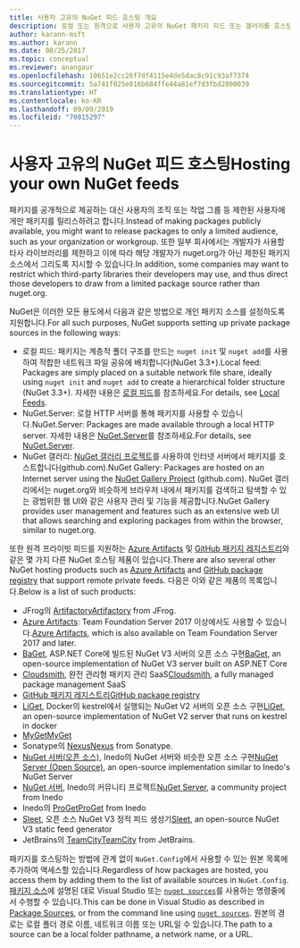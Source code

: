 ```yaml
---
title: 사용자 고유의 NuGet 피드 호스팅 개요
description: 로컬 또는 원격으로 사용자 고유의 NuGet 패키지 피드 또는 갤러리를 호스팅하기 위한 개요입니다.
author: karann-msft
ms.author: karann
ms.date: 08/25/2017
ms.topic: conceptual
ms.reviewer: anangaur
ms.openlocfilehash: 10651e2cc26f7df4115e4de5dac8c91c93af7374
ms.sourcegitcommit: 5a741f025e816b684ffe44a81ef7d3fbd2800039
ms.translationtype: HT
ms.contentlocale: ko-KR
ms.lasthandoff: 09/09/2019
ms.locfileid: "70815297"
---
```

# <a name="hosting-your-own-nuget-feeds"></a><span data-ttu-id="82e96-103">사용자 고유의 NuGet 피드 호스팅</span><span class="sxs-lookup"><span data-stu-id="82e96-103">Hosting your own NuGet feeds</span></span>

<span data-ttu-id="82e96-104">패키지를 공개적으로 제공하는 대신 사용자의 조직 또는 작업 그룹 등 제한된 사용자에게만 패키지를 릴리스하려고 합니다.</span><span class="sxs-lookup"><span data-stu-id="82e96-104">Instead of making packages publicly available, you might want to release packages to only a limited audience, such as your organization or workgroup.</span></span> <span data-ttu-id="82e96-105">또한 일부 회사에서는 개발자가 사용할 타사 라이브러리를 제한하고 이에 따라 해당 개발자가 nuget.org가 아닌 제한된 패키지 소스에서 그리도록 지시할 수 있습니다.</span><span class="sxs-lookup"><span data-stu-id="82e96-105">In addition, some companies may want to restrict which third-party libraries their developers may use, and thus direct those developers to draw from a limited package source rather than nuget.org.</span></span>

<span data-ttu-id="82e96-106">NuGet은 이러한 모든 용도에서 다음과 같은 방법으로 개인 패키지 소스를 설정하도록 지원합니다.</span><span class="sxs-lookup"><span data-stu-id="82e96-106">For all such purposes, NuGet supports setting up private package sources in the following ways:</span></span>

- <span data-ttu-id="82e96-107">로컬 피드: 패키지는 계층적 폴더 구조를 만드는 `nuget init` 및 `nuget add`를 사용하여 적합한 네트워크 파일 공유에 배치합니다(NuGet 3.3+).</span><span class="sxs-lookup"><span data-stu-id="82e96-107">Local feed: Packages are simply placed on a suitable network file share, ideally using `nuget init` and `nuget add` to create a hierarchical folder structure (NuGet 3.3+).</span></span> <span data-ttu-id="82e96-108">자세한 내용은 [로컬 피드](../hosting-packages/local-feeds.md)를 참조하세요.</span><span class="sxs-lookup"><span data-stu-id="82e96-108">For details, see [Local Feeds](../hosting-packages/local-feeds.md).</span></span>
- <span data-ttu-id="82e96-109">NuGet.Server: 로컬 HTTP 서버를 통해 패키지를 사용할 수 있습니다.</span><span class="sxs-lookup"><span data-stu-id="82e96-109">NuGet.Server: Packages are made available through a local HTTP server.</span></span> <span data-ttu-id="82e96-110">자세한 내용은 [NuGet.Server](../hosting-packages/nuget-server.md)를 참조하세요.</span><span class="sxs-lookup"><span data-stu-id="82e96-110">For details, see [NuGet.Server](../hosting-packages/nuget-server.md).</span></span>
- <span data-ttu-id="82e96-111">NuGet 갤러리: [NuGet 갤러리 프로젝트](https://github.com/NuGet/NuGetGallery#build-and-run-the-gallery-in-arbitrary-number-easy-steps)를 사용하여 인터넷 서버에서 패키지를 호스트합니다(github.com).</span><span class="sxs-lookup"><span data-stu-id="82e96-111">NuGet Gallery: Packages are hosted on an Internet server using the [NuGet Gallery Project](https://github.com/NuGet/NuGetGallery#build-and-run-the-gallery-in-arbitrary-number-easy-steps) (github.com).</span></span> <span data-ttu-id="82e96-112">NuGet 갤러리에서는 nuget.org와 비슷하게 브라우저 내에서 패키지를 검색하고 탐색할 수 있는 광범위한 웹 UI와 같은 사용자 관리 및 기능을 제공합니다.</span><span class="sxs-lookup"><span data-stu-id="82e96-112">NuGet Gallery provides user management and features such as an extensive web UI that allows searching and exploring packages from within the browser, similar to nuget.org.</span></span>

<span data-ttu-id="82e96-113">또한 원격 프라이빗 피드를 지원하는 [Azure Artifacts](https://www.visualstudio.com/docs/package/nuget/publish) 및 [GitHub 패키지 레지스트리](https://help.github.com/articles/configuring-nuget-for-use-with-github-package-registry)와 같은 몇 가지 다른 NuGet 호스팅 제품이 있습니다.</span><span class="sxs-lookup"><span data-stu-id="82e96-113">There are also several other NuGet hosting products such as [Azure Artifacts](https://www.visualstudio.com/docs/package/nuget/publish) and [GitHub package registry](https://help.github.com/articles/configuring-nuget-for-use-with-github-package-registry) that support remote private feeds.</span></span> <span data-ttu-id="82e96-114">다음은 이와 같은 제품의 목록입니다.</span><span class="sxs-lookup"><span data-stu-id="82e96-114">Below is a list of such products:</span></span>

- <span data-ttu-id="82e96-115">JFrog의 [Artifactory](https://www.jfrog.com/artifactory/)</span><span class="sxs-lookup"><span data-stu-id="82e96-115">[Artifactory](https://www.jfrog.com/artifactory/) from JFrog.</span></span>
- <span data-ttu-id="82e96-116">[Azure Artifacts](https://www.visualstudio.com/docs/package/nuget/publish): Team Foundation Server 2017 이상에서도 사용할 수 있습니다.</span><span class="sxs-lookup"><span data-stu-id="82e96-116">[Azure Artifacts](https://www.visualstudio.com/docs/package/nuget/publish), which is also available on Team Foundation Server 2017 and later.</span></span>
- <span data-ttu-id="82e96-117">[BaGet](https://github.com/loic-sharma/BaGet), ASP.NET Core에 빌드된 NuGet V3 서버의 오픈 소스 구현</span><span class="sxs-lookup"><span data-stu-id="82e96-117">[BaGet](https://github.com/loic-sharma/BaGet), an open-source implementation of NuGet V3 server built on ASP.NET Core</span></span>
- <span data-ttu-id="82e96-118">[Cloudsmith](https://cloudsmith.io/l/nuget-feed/), 완전 관리형 패키지 관리 SaaS</span><span class="sxs-lookup"><span data-stu-id="82e96-118">[Cloudsmith](https://cloudsmith.io/l/nuget-feed/), a fully managed package management SaaS</span></span>
- [<span data-ttu-id="82e96-119">GitHub 패키지 레지스트리</span><span class="sxs-lookup"><span data-stu-id="82e96-119">GitHub package registry</span></span>](https://help.github.com/articles/configuring-nuget-for-use-with-github-package-registry)
- <span data-ttu-id="82e96-120">[LiGet](https://github.com/ai-traders/liget), Docker의 kestrel에서 실행되는 NuGet V2 서버의 오픈 소스 구현</span><span class="sxs-lookup"><span data-stu-id="82e96-120">[LiGet](https://github.com/ai-traders/liget), an open-source implementation of NuGet V2 server that runs on kestrel in docker</span></span>
- [<span data-ttu-id="82e96-121">MyGet</span><span class="sxs-lookup"><span data-stu-id="82e96-121">MyGet</span></span>](http://myget.org)
- <span data-ttu-id="82e96-122">Sonatype의 [Nexus](http://www.sonatype.org/nexus/)</span><span class="sxs-lookup"><span data-stu-id="82e96-122">[Nexus](http://www.sonatype.org/nexus/) from Sonatype.</span></span>
- <span data-ttu-id="82e96-123">[NuGet 서버(오픈 소스)](http://nuget-server.net), Inedo의 NuGet 서버와 비슷한 오픈 소스 구현</span><span class="sxs-lookup"><span data-stu-id="82e96-123">[NuGet Server (Open Source)](http://nuget-server.net), an open-source implementation similar to Inedo's NuGet Server</span></span>
- <span data-ttu-id="82e96-124">[NuGet 서버](http://nugetserver.net/), Inedo의 커뮤니티 프로젝트</span><span class="sxs-lookup"><span data-stu-id="82e96-124">[NuGet Server](http://nugetserver.net/), a community project from Inedo</span></span>
- <span data-ttu-id="82e96-125">Inedo의 [ProGet](http://inedo.com/proget)</span><span class="sxs-lookup"><span data-stu-id="82e96-125">[ProGet](http://inedo.com/proget) from Inedo</span></span>
- <span data-ttu-id="82e96-126">[Sleet](https://github.com/emgarten/sleet), 오픈 소스 NuGet V3 정적 피드 생성기</span><span class="sxs-lookup"><span data-stu-id="82e96-126">[Sleet](https://github.com/emgarten/sleet), an open-source NuGet V3 static feed generator</span></span>
- <span data-ttu-id="82e96-127">JetBrains의 [TeamCity](https://www.jetbrains.com/teamcity/)</span><span class="sxs-lookup"><span data-stu-id="82e96-127">[TeamCity](https://www.jetbrains.com/teamcity/) from JetBrains.</span></span>

<span data-ttu-id="82e96-128">패키지를 호스팅하는 방법에 관계 없이 `NuGet.Config`에서 사용할 수 있는 원본 목록에 추가하여 액세스할 있습니다.</span><span class="sxs-lookup"><span data-stu-id="82e96-128">Regardless of how packages are hosted, you access them by adding them to the list of available sources in `NuGet.Config`.</span></span> <span data-ttu-id="82e96-129">[패키지 소스](../consume-packages/install-use-packages-visual-studio.md#package-sources)에 설명된 대로 Visual Studio 또는 [`nuget sources`](../reference/cli-reference/cli-ref-sources.md)를 사용하는 명령줄에서 수행할 수 있습니다.</span><span class="sxs-lookup"><span data-stu-id="82e96-129">This can be done in Visual Studio as described in [Package Sources](../consume-packages/install-use-packages-visual-studio.md#package-sources), or from the command line using [`nuget sources`](../reference/cli-reference/cli-ref-sources.md).</span></span> <span data-ttu-id="82e96-130">원본의 경로는 로컬 폴더 경로 이름, 네트워크 이름 또는 URL일 수 있습니다.</span><span class="sxs-lookup"><span data-stu-id="82e96-130">The path to a source can be a local folder pathname, a network name, or a URL.</span></span>
